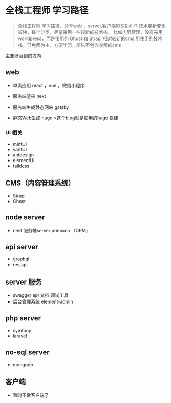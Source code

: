 # 全栈工程师 学习路径


>全栈工程师 学习路径，分享web ，server,客户端IOS技术
IT 技术更新变化较快，每个分类，尽量采用一些较新的技术栈，
比如内容管理，没有采用worldpress，而是使用的 Ghost 和 Strapi 相对较新的cms 
所使用的技术栈，已免费为主，方便学习，所以不包含收费的cms

主要涉及到的方向

## web   
- 单页应用 react ，vue ，微信小程序    

- 服务端渲染  next 

- 服务端生成静态网站   gatsby 
 
- 静态Web生成     hugo   >这个blog就是使用的hugo 搭建

### UI 相关
- mintUI 
- vantUI
- antdesign
- elementUI
- taildcss

## CMS（内容管理系统）

- Strapi
- Ghost

## node server

- nest 服务端server  primsma （ORM） 


## api server 

- graphql 
- restapi

## server 服务

- swagger api 文档 调试工具
- 后台管理系统    element-admin    

## php server 

- symfony 
- laravel  


## no-sql server 


- mongodb


## 客户端    

-  暂时不做客户端了
 
